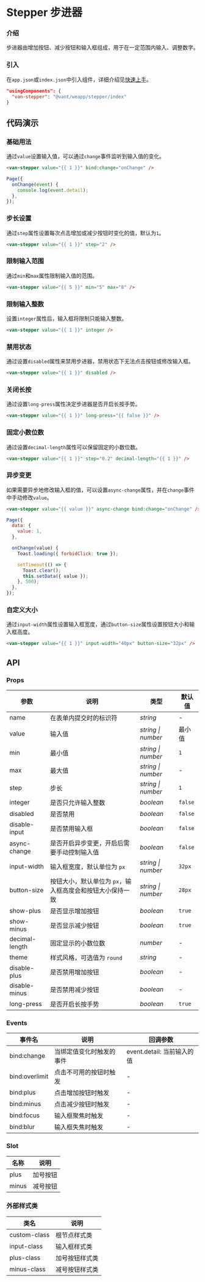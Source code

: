 # Stepper 步进器

### 介绍

步进器由增加按钮、减少按钮和输入框组成，用于在一定范围内输入、调整数字。

### 引入

在`app.json`或`index.json`中引入组件，详细介绍见[快速上手](#/quickstart#yin-ru-zu-jian)。

```json
"usingComponents": {
  "van-stepper": "@vant/weapp/stepper/index"
}
```

## 代码演示

### 基础用法

通过`value`设置输入值，可以通过`change`事件监听到输入值的变化。

```html
<van-stepper value="{{ 1 }}" bind:change="onChange" />
```

```js
Page({
  onChange(event) {
    console.log(event.detail);
  },
});
```

### 步长设置

通过`step`属性设置每次点击增加或减少按钮时变化的值，默认为`1`。

```html
<van-stepper value="{{ 1 }}" step="2" />
```

### 限制输入范围

通过`min`和`max`属性限制输入值的范围。

```html
<van-stepper value="{{ 5 }}" min="5" max="8" />
```

### 限制输入整数

设置`integer`属性后，输入框将限制只能输入整数。

```html
<van-stepper value="{{ 1 }}" integer />
```

### 禁用状态

通过设置`disabled`属性来禁用步进器，禁用状态下无法点击按钮或修改输入框。

```html
<van-stepper value="{{ 1 }}" disabled />
```

### 关闭长按

通过设置`long-press`属性决定步进器是否开启长按手势。

```html
<van-stepper value="{{ 1 }}" long-press="{{ false }}" />
```

### 固定小数位数

通过设置`decimal-length`属性可以保留固定的小数位数。

```html
<van-stepper value="{{ 1 }}" step="0.2" decimal-length="{{ 1 }}" />
```

### 异步变更

如果需要异步地修改输入框的值，可以设置`async-change`属性，并在`change`事件中手动修改`value`。

```html
<van-stepper value="{{ value }}" async-change bind:change="onChange" />
```

```js
Page({
  data: {
    value: 1,
  },

  onChange(value) {
    Toast.loading({ forbidClick: true });

    setTimeout(() => {
      Toast.clear();
      this.setData({ value });
    }, 500);
  },
});
```

### 自定义大小

通过`input-width`属性设置输入框宽度，通过`button-size`属性设置按钮大小和输入框高度。

```html
<van-stepper value="{{ 1 }}" input-width="40px" button-size="32px" />
```

## API

### Props

| 参数           | 说明                                                      | 类型               | 默认值  |
| -------------- | --------------------------------------------------------- | ------------------ | ------- |
| name           | 在表单内提交时的标识符                                    | _string_           | -       |
| value          | 输入值                                                    | _string \| number_ | 最小值  |
| min            | 最小值                                                    | _string \| number_ | `1`     |
| max            | 最大值                                                    | _string \| number_ | -       |
| step           | 步长                                                      | _string \| number_ | `1`     |
| integer        | 是否只允许输入整数                                        | _boolean_          | `false` |
| disabled       | 是否禁用                                                  | _boolean_          | `false` |
| disable-input  | 是否禁用输入框                                            | _boolean_          | `false` |
| async-change   | 是否开启异步变更，开启后需要手动控制输入值                | _boolean_          | `false` |
| input-width    | 输入框宽度，默认单位为 `px`                               | _string \| number_ | `32px`  |
| button-size    | 按钮大小，默认单位为 `px`，输入框高度会和按钮大小保持一致 | _string \| number_ | `28px`  |
| show-plus      | 是否显示增加按钮                                          | _boolean_          | `true`  |
| show-minus     | 是否显示减少按钮                                          | _boolean_          | `true`  |
| decimal-length | 固定显示的小数位数                                        | _number_           | -       |
| theme          | 样式风格，可选值为 `round`                                | _string_           | -       |
| disable-plus   | 是否禁用增加按钮                                          | _boolean_          | -       |
| disable-minus  | 是否禁用减少按钮                                          | _boolean_          | -       |
| long-press     | 是否开启长按手势                                          | _boolean_          | `true`  |

### Events

| 事件名         | 说明                     | 回调参数                   |
| -------------- | ------------------------ | -------------------------- |
| bind:change    | 当绑定值变化时触发的事件 | event.detail: 当前输入的值 |
| bind:overlimit | 点击不可用的按钮时触发   | -                          |
| bind:plus      | 点击增加按钮时触发       | -                          |
| bind:minus     | 点击减少按钮时触发       | -                          |
| bind:focus     | 输入框聚焦时触发         | -                          |
| bind:blur      | 输入框失焦时触发         | -                          |

### Slot

| 名称  | 说明     |
| ----- | -------- |
| plus  | 加号按钮 |
| minus | 减号按钮 |

### 外部样式类

| 类名         | 说明           |
| ------------ | -------------- |
| custom-class | 根节点样式类   |
| input-class  | 输入框样式类   |
| plus-class   | 加号按钮样式类 |
| minus-class  | 减号按钮样式类 |
